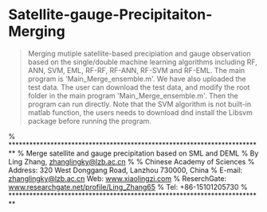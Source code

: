 # Satellite-gauge-Precipitaiton-Merging

> Merging mutiple satellite-based precipiation and gauge observation based on the single/double machine learning algorithms including RF, ANN, SVM, EML, RF-RF, RF-ANN, RF-SVM and RF-EML. The main program is 'Main_Merge_ensemble.m'. We have also uploaded the test data. The user can download the test data, and modify the root folder in the  main program 'Main_Merge_ensemble.m'. Then the program can run directly. Note that the SVM algorithm is not built-in matlab function, the users needs to download dnd install the Libsvm package before running the program. 

% *************************************************************************
%     Merge satellite and gauge precipitation based on SML and DEML 
%                   By Ling Zhang, zhanglingky@lzb.ac.cn
%
% Chinese Academy of Sciences
% Address: 320 West Donggang Road, Lanzhou 730000, China
% E-mail: zhanglingky@lzb.ac.cn  Web: www.xiaolingzi.com
% ReserchGate: www.researchgate.net/profile/Ling_Zhang65
% Tel: +86-15101205730
% *************************************************************************


